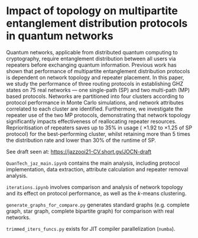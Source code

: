 # Impact of topology on multipartite entanglement distribution protocols in quantum networks 


Quantum networks, applicable from distributed quantum computing to cryptography, require entanglement distribution between all users via repeaters before exchanging quantum information. Previous work has shown that performance of multipartite entanglement distribution protocols is dependent on network topology and repeater placement.
In this paper, we study the performance of three routing protocols in establishing GHZ states on 75 real networks — one single-path (SP) and two multi-path (MP) based protocols. Networks are partitioned into four clusters according to protocol performance in Monte Carlo simulations, and network attributes correlated to each cluster are identified. Furthermore, we investigate the repeater use of the two MP protocols, demonstrating that network topology significantly impacts effectiveness of reallocating repeater resources. Reprioritisation of repeaters saves up to 35% in usage ( ×1.92 to ×1.25 of SP protocol) for the best-performing cluster, whilst retaining more than 5 times the distribution rate and lower than 30% of the runtime of SP.

See draft seen at: https://jazzooi21-CV.short.gy/JOCN-draft


`QuanTech_jaz_main.ipynb` contains the main analysis, including protocol implementation, data extraction, attribute calculation and repeater removal analysis.

`iterations.ipynb` involves comparison and analysis of network topology and its effect on protocol performance, as well as the $k$-means clustering.

`generate_graphs_for_compare.py` generates standard graphs (e.g. complete graph, star graph, complete bipartite graph) for comparison with real networks.

`trimmed_iters_funcs.py` exists for JIT compiler parallelization (`numba`).
